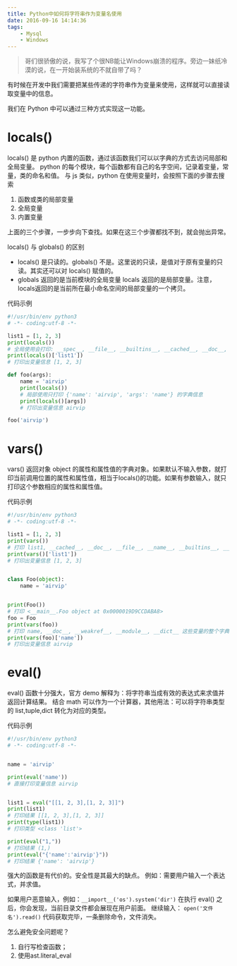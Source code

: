 ```yaml
---
title: Python中如何将字符串作为变量名使用
date: 2016-09-16 14:14:36
tags:
    - Mysql
    - Windows
---
```


> 哥们很骄傲的说，我写了个很NB能让Windows崩溃的程序。旁边一妹纸冷漠的说，在一开始装系统的不就自带了吗？

有时候在开发中我们需要把某些传递的字符串作为变量来使用，这样就可以直接读取变量中的信息。

<!-- more -->

我们在 Python 中可以通过三种方式实现这一功能。

# locals()

locals() 是 python 内置的函数，通过该函数我们可以以字典的方式去访问局部和全局变量。
python 的每个模块，每个函数都有自己的名字空间，记录着变量，常量，类的命名和值。
与 js 类似，python 在使用变量时，会按照下面的步骤去搜索

1. 函数或类的局部变量
2. 全局变量
3. 内置变量

上面的三个步骤，一步步向下查找。如果在这三个步骤都找不到，就会抛出异常。

locals() 与 globals() 的区别

* locals() 是只读的。globals() 不是。这里说的只读，是值对于原有变量的只读。其实还可以对 locals() 赋值的。
* globals 返回的是当前模块的全局变量 locals 返回的是局部变量。注意，locals返回的是当前所在最小命名空间的局部变量的一个拷贝。

代码示例

``` Python
#!/usr/bin/env python3
# -*- coding:utf-8 -*-

list1 = [1, 2, 3]
print(locals())
# 全局使用会打印: __spec__, __file__, __builtins__, __cached__, __doc__, __package__, __loader__, __name__, list1 这些变量的整个字典信息
print(locals()['list1'])
# 打印出变量信息 [1, 2, 3]

def foo(args):
    name = 'airvip'
    print(locals())
    # 局部使用只打印 {'name': 'airvip', 'args': 'name'} 的字典信息
    print(locals()[args])
    # 打印出变量信息 airvip

foo('airvip')
```

# vars()

vars() 返回对象 object 的属性和属性值的字典对象。如果默认不输入参数，就打印当前调用位置的属性和属性值，相当于locals()的功能。如果有参数输入，就只打印这个参数相应的属性和属性值。


代码示例

``` Python
#!/usr/bin/env python3
# -*- coding:utf-8 -*-

list1 = [1, 2, 3]
print(vars())
# 打印 list1, __cached__, __doc__, __file__, __name__, __builtins__, __spec__, __package__, __loader__ 这些变量的整个字典信息
print(vars()['list1'])
# 打印出变量信息 [1, 2, 3]


class Foo(object):
    name = 'airvip'


print(Foo())
# 打印 <__main__.Foo object at 0x0000019D9CCDABA8>
foo = Foo
print(vars(foo))
# 打印 name, __doc__, __weakref__, __module__, __dict__ 这些变量的整个字典信息
print(vars(foo)['name'])
# 打印出变量信息 airvip 
```

# eval()

eval() 函数十分强大，官方 demo 解释为：将字符串当成有效的表达式来求值并返回计算结果。
结合 math 可以作为一个计算器，其他用法：可以将字符串类型的 list,tuple,dict 转化为对应的类型。

代码示例

``` Python
#!/usr/bin/env python3
# -*- coding:utf-8 -*-


name = 'airvip'

print(eval('name'))
# 直接打印变量信息 airvip


list1 = eval("[[1, 2, 3],[1, 2, 3]]")
print(list1)
# 打印结果 [[1, 2, 3],[1, 2, 3]]
print(type(list1))
# 打印类型 <class 'list'>

print(eval("1,"))
# 打印结果 (1,)
print(eval("{'name':'airvip'}"))
# 打印结果 {'name': 'airvip'}
```

强大的函数是有代价的。安全性是其最大的缺点。
例如：需要用户输入一个表达式，并求值。

如果用户恶意输入，例如：`__import__('os').system('dir')` 在执行 eval() 之后，你会发现，当前目录文件都会展现在用户前面。
继续输入： `open('文件名').read()` 代码获取完毕，一条删除命令，文件消失。

怎么避免安全问题呢？
1. 自行写检查函数；
2. 使用ast.literal_eval